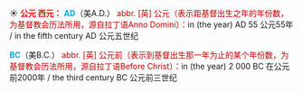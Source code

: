 ☀ <font color="red">**公元 西元：**</font>
<font color="sky blue">**AD**</font>（美A.D.）
<font color="#c00000">abbr. [英] 公元（表示距基督出生之年的年份数，为基督教会历法所用，源自拉丁语Anno Domini）：</font>in (the year) AD 55 公元55年 / in the fifth century AD 公元五世纪

<font color="sky blue">**BC**</font>（美B.C.）
<font color="#c00000">abbr. [英] 公元前（表示到基督出生那一年为止的某个年份数，为基督教会历法所用，源自拉丁语Before Christ）：</font>in (the year) 2 000 BC 在公元前2000年 / the third century BC 公元前三世纪 
